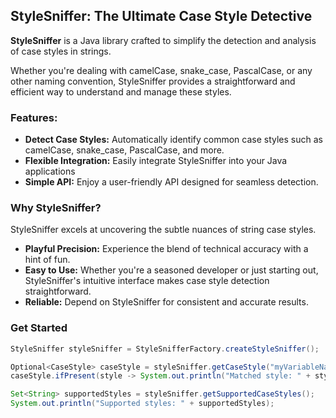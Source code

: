 ## **StyleSniffer: The Ultimate Case Style Detective**

**StyleSniffer** is a Java library crafted to simplify the detection and analysis of case styles
in strings.

Whether you're dealing with camelCase, snake_case, PascalCase, or any other naming convention,
StyleSniffer provides a straightforward and efficient way to understand and manage these styles.

### **Features:**

- **Detect Case Styles:** Automatically identify common case styles such as camelCase,
  snake_case, PascalCase, and more.
- **Flexible Integration:** Easily integrate StyleSniffer into your Java applications
- **Simple API:** Enjoy a user-friendly API designed for seamless detection.

### **Why StyleSniffer?**

StyleSniffer excels at uncovering the subtle nuances of string case styles.

- **Playful Precision:** Experience the blend of technical accuracy with a hint of fun.
- **Easy to Use:** Whether you're a seasoned developer or just starting out,
  StyleSniffer's intuitive interface makes case style detection straightforward.
- **Reliable:** Depend on StyleSniffer for consistent and accurate results.

### **Get Started**

```java
StyleSniffer styleSniffer = StyleSnifferFactory.createStyleSniffer();

Optional<CaseStyle> caseStyle = styleSniffer.getCaseStyle("myVariableName");
caseStyle.ifPresent(style -> System.out.println("Matched style: " + style.getName()));

Set<String> supportedStyles = styleSniffer.getSupportedCaseStyles();
System.out.println("Supported styles: " + supportedStyles);
```
